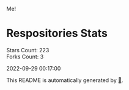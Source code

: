 Me!

# Respositories Stats
Stars Count: 223  
Forks Count: 3

2022-09-29 00:17:00  

This README is automatically generated by [🐰](https://github.com/rnitta/rnitta).
